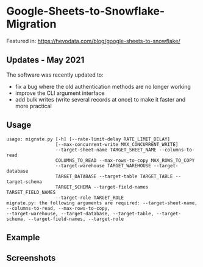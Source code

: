 # Google-Sheets-to-Snowflake-Migration

Featured in: https://hevodata.com/blog/google-sheets-to-snowflake/

## Updates - May 2021

The software was recently updated to:

- fix a bug where the old authentication methods are no longer working
- improve the CLI argument interface
- add bulk writes (write several records at once) to make it faster and more practical

## Usage

```
usage: migrate.py [-h] [--rate-limit-delay RATE_LIMIT_DELAY]
                  [--max-concurrent-write MAX_CONCURRENT_WRITE]
                  --target-sheet-name TARGET_SHEET_NAME --columns-to-read
                  COLUMNS_TO_READ --max-rows-to-copy MAX_ROWS_TO_COPY
                  --target-warehouse TARGET_WAREHOUSE --target-database
                  TARGET_DATABASE --target-table TARGET_TABLE --target-schema
                  TARGET_SCHEMA --target-field-names TARGET_FIELD_NAMES
                  --target-role TARGET_ROLE
migrate.py: the following arguments are required: --target-sheet-name, --columns-to-read, --max-rows-to-copy,
--target-warehouse, --target-database, --target-table, --target-schema, --target-field-names, --target-role
```

## Example

## Screenshots

